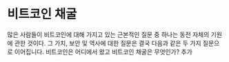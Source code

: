 # 비트코인 채굴

많은 사람들이 비트코인에 대해 가지고 있는 근본적인 질문 중 하나는 동전 자체의 기원에 관한 것이다. 그 가치, 보안 및 역사에 대한 질문은 결국 다음과 같은 두 가지 질문으로 이어집니다. 비트코인은 어디에서 왔고 비트코인 채굴은 무엇인가?
추가 
